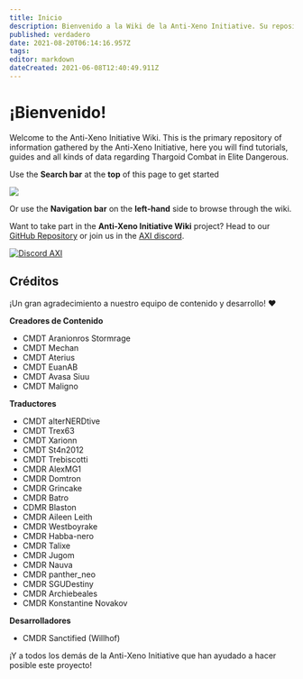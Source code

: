 ```yaml
---
title: Inicio
description: Bienvenido a la Wiki de la Anti-Xeno Initiative. Su repositorio completo para Combate Anti-Xeno.
published: verdadero
date: 2021-08-20T06:14:16.957Z
tags:
editor: markdown
dateCreated: 2021-06-08T12:40:49.911Z
---
```


# ¡Bienvenido!

Welcome to the Anti-Xeno Initiative Wiki. This is the primary repository of information gathered by the Anti-Xeno Initiative, here you will find tutorials, guides and all kinds of data regarding Thargoid Combat in Elite Dangerous.

Use the **Search bar** at the **top** of this page to get started

![](/img/2021-06-21_15_15_32-home___anti-xeno_initiative_wiki_-_beta.png)

Or use the **Navigation bar** on the **left-hand** side to browse through the wiki.

Want to take part in the **Anti-Xeno Initiative Wiki** project? Head to our [GitHub Repository](https://github.com/antixenoinitiative/axiwiki) or join us in the [AXI discord](https://discord.gg/bqmDxdm).

[![Discord AXI](https://discord.com/api/guilds/380246809076826112/embed.png?style=banner3)](https://discord.gg/bqmDxdm)

## Créditos

¡Un gran agradecimiento a nuestro equipo de contenido y desarrollo! ❤️

**Creadores de Contenido**

-   CMDT Aranionros Stormrage
-   CMDT Mechan
-   CMDT Aterius
-   CMDT EuanAB
-   CMDT Avasa Siuu
-   CMDT Maligno

**Traductores**

-   CMDT alterNERDtive
-   CMDT Trex63
-   CMDT Xarionn
-   CMDT St4n2012
-   CMDT Trebiscotti
-   CMDR AlexMG1
-   CMDR Domtron
-   CMDR Grincake
-   CMDR Batro
-   CDMR Blaston
-   CMDR Aileen Leith
-   CMDR Westboyrake
-   CMDR Habba-nero
-   CMDR Talixe
-   CMDR Jugom
-   CMDR Nauva
-   CMDR panther\_neo
-   CMDR SGUDestiny
-   CMDR Archiebeales
-   CMDR Konstantine Novakov

**Desarrolladores**

-   CMDR Sanctified (Willhof)

¡Y a todos los demás de la Anti-Xeno Initiative que han ayudado a hacer posible este proyecto!